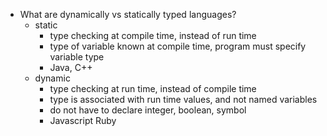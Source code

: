 - What are dynamically vs statically typed languages?
  - static
    - type checking at compile time, instead of run time
    - type of variable known at compile time, program must specify variable type
    - Java, C++
  - dynamic
    - type checking at run time, instead of compile time
    - type is associated with run time values, and not named variables
    - do not have to declare integer, boolean, symbol
    - Javascript Ruby
